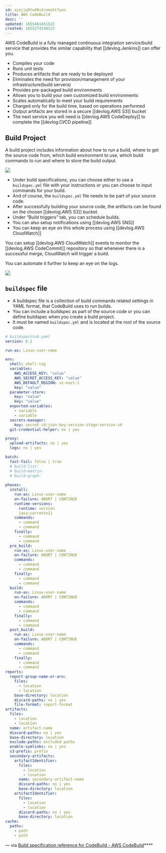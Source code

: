 ```yaml
---
id: ajojjq9tu40v2rnmzktfyeo
title: AWS CodeBuild
desc: ''
updated: 1655461451522
created: 1655274148123
---
```


AWS CodeBuild is a fully managed continuous integration service/build service that provides the similar capability that [[devlog.Jenkins]] can offer you.

- Compiles your code
- Runs unit tests
- Produces artifacts that are ready to be deployed
- Eliminates the need for provision/management of your infrastructure(build servers)
- Provides pre-packaged build environments
- Allows you to build your own customized build environments
- Scales automatically to meet your build requirements
- Charged only for the build time, based on operations performed
- Output artifacts are stored in a secure [[devlog.AWS S3]] bucket
- The next service you will need is [[devlog.AWS CodeDeploy]] to complete the [[devlog.CI⁄CD pipeline]]

## Build Project

A build project includes information about how to run a build, where to get the source code from, which build environment to use, which build commands to run and where to store the build output.

![](https://res.cloudinary.com/zubayr/image/upload/v1655274942/wiki/wtcdnu1dd0et00ge2hoz.png)

- Under build specifications, you can choose either to use a `buildspec.yml` file with your instructions or you can choose to input commands for your build.
- And of course, the `buildspec.yml` file needs to be part of your source code.
- After successfully building your source code, the artifacts can be found on the chosen [[devlog.AWS S3]] bucket.
- Under “Build triggers” tab, you can schedule builds.
- You can also setup notifications using [[devlog.AWS SNS]]
- You can keep an eye on this whole process using [[devlog.AWS CloudWatch]]

You can setup [[devlog.AWS CloudWatch]] events to monitor the [[devlog.AWS CodeCommit]] repository so that whenever there is a successful merge, CloudWatch will trigger a build.

You can automate it further to keep an eye on the logs.

![](https://res.cloudinary.com/zubayr/image/upload/v1655461536/wiki/s5r31bu4nzwwkayxsgox.png)

## `buildspec` file

 -  A buildspec file is a collection of build commands related settings in YAML format, that CodeBuild uses to run builds.
 - You can include a buildspec as part of the source code or you can define buildspec when you create a build project.
 - It must be named `buildspec.yml` and is located at the root of the source code.

```yaml
# buildspecstub.yaml
version: 0.2

run-as: Linux-user-name

env:
  shell: shell-tag
  variables:
    AWS_ACCESS_KEY: "value"
    AWS_SECRET_ACCESS_KEY: "value"
    AWS_DEFAULT_REGION: us-east-1
    key: "value"
  parameter-store:
    key: "value"
    key: "value"
  exported-variables:
    - variable
    - variable
  secrets-manager:
    key: secret-id:json-key:version-stage:version-id
  git-credential-helper: no | yes

proxy:
  upload-artifacts: no | yes
  logs: no | yes

batch:
  fast-fail: false | true
  # build-list:
  # build-matrix:
  # build-graph:
        
phases:
  install:
    run-as: Linux-user-name
    on-failure: ABORT | CONTINUE
    runtime-versions:
      runtime: version
      java:corretto11
    commands:
      - command
      - command
    finally:
      - command
      - command
  pre_build:
    run-as: Linux-user-name
    on-failure: ABORT | CONTINUE
    commands:
      - command
      - command
    finally:
      - command
      - command
  build:
    run-as: Linux-user-name
    on-failure: ABORT | CONTINUE
    commands:
      - command
      - command
    finally:
      - command
      - command
  post_build:
    run-as: Linux-user-name
    on-failure: ABORT | CONTINUE
    commands:
      - command
      - command
    finally:
      - command
      - command
reports:
  report-group-name-or-arn:
    files:
      - location
      - location
    base-directory: location
    discard-paths: no | yes
    file-format: report-format
artifacts:
  files:
    - location
    - location
  name: artifact-name
  discard-paths: no | yes
  base-directory: location
  exclude-paths: excluded paths
  enable-symlinks: no | yes
  s3-prefix: prefix
  secondary-artifacts:
    artifactIdentifier:
      files:
        - location
        - location
      name: secondary-artifact-name
      discard-paths: no | yes
      base-directory: location
    artifactIdentifier:
      files:
        - location
        - location
      discard-paths: no | yes
      base-directory: location
cache:
  paths:
    - path
    - path
```

— via [Build specification reference for CodeBuild - AWS CodeBuild](https://docs.aws.amazon.com/codebuild/latest/userguide/build-spec-ref.html)****
